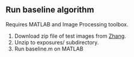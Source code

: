 Run baseline algorithm
---
Requires MATLAB and Image Processing toolbox.

1. Download zip file of test images from [Zhang](http://pages.cs.wisc.edu/~jiaxu/misc/exposures.zip).
2. Unzip to exposures/ subdirectory.
2. Run baseline.m on MATLAB
